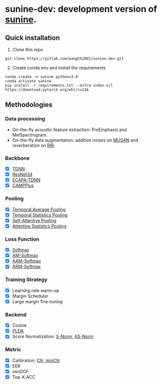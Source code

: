 # sunine-dev: development version of [sunine](https://gitlab.com/csltstu/sunine).

## Quick installation
1. Clone this repo

```base
git clone https://gitlab.com/wangth2001/sunine-dev.git
```

2. Create conda env and install the requirements

```base
conda create -n sunine python=3.9
conda activate sunine
pip install -r requirements.txt --extra-index-url https://download.pytorch.org/whl/cu116
```


## Methodologies

### Data processing
+ On-the-fly acoustic feature extraction: PreEmphasis and MelSpectrogram.
+ On-the-fly data augmentation: additive noises on [MUSAN](http://www.openslr.org/17/) and reverberation on [RIR](http://www.openslr.org/28/).

### Backbone
+ [x] [TDNN](https://ieeexplore.ieee.org/abstract/document/8461375)
+ [x] [ResNet34](https://openaccess.thecvf.com/content_cvpr_2016/html/He_Deep_Residual_Learning_CVPR_2016_paper.html)
+ [x] [ECAPA-TDNN](https://arxiv.org/abs/2005.07143)
+ [x] [CAMPPlus](https://arxiv.org/abs/2303.00332)

### Pooling
+ [x] [Temporal Average Pooling](https://arxiv.org/pdf/1903.12058.pdf)
+ [x] [Temporal Statistics Pooling](http://www.danielpovey.com/files/2018_icassp_xvectors.pdf)
+ [x] [Self-Attentive Pooling](https://danielpovey.com/files/2018_interspeech_xvector_attention.pdf)
+ [x] [Attentive Statistics Pooling](https://arxiv.org/pdf/1803.10963.pdf)

### Loss Function
+ [x] [Softmax](https://ieeexplore.ieee.org/abstract/document/8461375)
+ [x] [AM-Softmax](https://arxiv.org/abs/1801.05599)
+ [x] [AAM-Softmax](https://arxiv.org/abs/1801.07698)
+ [x] [ARM-Softmax](https://arxiv.org/pdf/2110.09116.pdf)

### Training Strategy
+ [x] Learning rate warm-up
+ [x] Margin Scheduler
+ [x] Large margin fine-tuning

### Backend
+ [x] Cosine
+ [x] [PLDA](https://link.springer.com/chapter/10.1007/11744085_41)
+ [x] Score Normalization: [S-Norm](https://www.isca-speech.org/archive/odyssey_2010/kenny10_odyssey.html), [AS-Norm](https://www.isca-speech.org/archive_v0/archive_papers/interspeech_2011/i11_2365.pdf)

### Metric
+ [x] Calibration: [Cllr, minCllr](https://www.sciencedirect.com/science/article/pii/S0885230805000483)
+ [x] EER
+ [x] minDCF
+ [x] Top-K ACC
